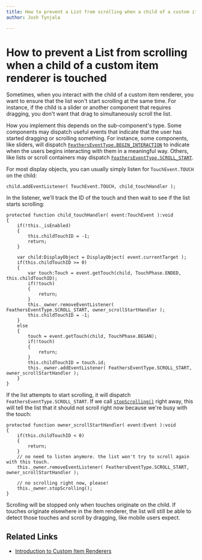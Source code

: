 ```yaml
---
title: How to prevent a List from scrolling when a child of a custom item renderer is touched  
author: Josh Tynjala

---
```

# How to prevent a List from scrolling when a child of a custom item renderer is touched

Sometimes, when you interact with the child of a custom item renderer, you want to ensure that the list won't start scrolling at the same time. For instance, if the child is a slider or another component that requires dragging, you don't want that drag to simultaneously scroll the list.

How you implement this depends on the sub-component's type. Some components may dispatch useful events that indicate that the user has started dragging or scrolling something. For instance, some components, like sliders, will dispatch [`FeathersEventType.BEGIN_INTERACTION`](../../api-reference/feathers/events/FeathersEventType.html#BEGIN_INTERACTION) to indicate when the users begins interacting with them in a meaningful way. Others, like lists or scroll containers may dispatch [`FeathersEventType.SCROLL_START`](../../api-reference/feathers/events/FeathersEventType.html#SCROLL_START).

For most display objects, you can usually simply listen for `TouchEvent.TOUCH` on the child:

``` code
child.addEventListener( TouchEvent.TOUCH, child_touchHandler );
```

In the listener, we'll track the ID of the touch and then wait to see if the list starts scrolling:

``` code
protected function child_touchHandler( event:TouchEvent ):void
{
    if(!this._isEnabled)
    {
        this.childTouchID = -1;
        return;
    }
 
    var child:DisplayObject = DisplayObject( event.currentTarget );
    if(this.childTouchID >= 0)
    {
        var touch:Touch = event.getTouch(child, TouchPhase.ENDED, this.childTouchID);
        if(!touch)
        {
            return;
        }
        this._owner.removeEventListener( FeathersEventType.SCROLL_START, owner_scrollStartHandler );
        this.childTouchID = -1;
    }
    else
    {
        touch = event.getTouch(child, TouchPhase.BEGAN);
        if(!touch)
        {
            return;
        }
        this.childTouchID = touch.id;
        this._owner.addEventListener( FeathersEventType.SCROLL_START, owner_scrollStartHandler );
    }
}
```

If the list attempts to start scrolling, it will dispatch `FeathersEventType.SCROLL_START`. If we call [`stopScrolling()`](../../api-reference/feathers/controls/Scroller.html#stopScrolling()) right away, this will tell the list that it should not scroll right now because we're busy with the touch:

``` code
protected function owner_scrollStartHandler( event:Event ):void
{
    if(this.childTouchID < 0)
    {
        return;
    }
    // no need to listen anymore. the list won't try to scroll again with this touch.
    this._owner.removeEventListener( FeathersEventType.SCROLL_START, owner_scrollStartHandler );
 
    // no scrolling right now, please!
    this._owner.stopScrolling();
}
```

Scrolling will be stopped only when touches originate on the child. If touches originate elsewhere in the item renderer, the list will still be able to detect those touches and scroll by dragging, like mobile users expect.

## Related Links

-   [Introduction to Custom Item Renderers](../item-renderers.html)